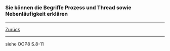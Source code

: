 ### Sie können die Begriffe Prozess und Thread sowie Nebenläufigkeit erklären

---

[Zurück](400threads.md)

---
siehe OOP8 S.8-11
